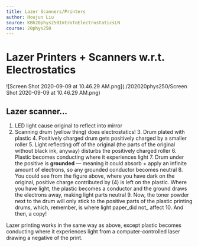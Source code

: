 ```yaml
---
title: Lazer Scanners/Printers
author: Houjun Liu
source: KBh20phys250IntroToElectrostaticsLN
course: 20phys250
---
```


# Lazer Printers + Scanners w.r.t. Electrostatics

![Screen Shot 2020-09-09 at 10.46.29 AM.png](./202020phys250/Screen Shot 2020-09-09 at 10.46.29 AM.png)

## Lazer scanner...
1. LED light cause original to reflect into mirror
2. Scanning drum (yellow thing) does electrostatics!
    3. Drum plated with plastic
    4. Positively charged drum gets positively charged by a smaller roller
    5. Light reflecting off of the original (the parts of the original without black ink, anyway) disturbs the positively charged roller
    6. Plastic becomes conducting where it experiences light 
    7. Drum under the positive is **grounded** — meaning it could absorb + apply an infinite amount of electrons, so any grounded conductor becomes neutral
    8. You could see from the figure above, where you have dark on the original, positive charge contributed by (4) is left on the plastic. Where you have light, the plastic becomes a conductor and the ground draws the electrons away, making light parts neutral
    9. Now, the toner powder next to the drum will only stick to the positive parts of the plastic printing drums, which, remember, is where light paper_did not_ affect
    10. And then, a copy!
    
Lazer printing works in the same way as above, except plastic becomes conducting where it experiences light from a computer-controlled laser drawing a negative of the print.
